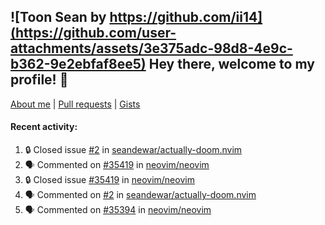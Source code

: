 ## ![Toon Sean by https://github.com/ii14](https://github.com/user-attachments/assets/3e375adc-98d8-4e9c-b362-9e2ebfaf8ee5) Hey there, welcome to my profile! 👋

[About me](https://seandewar.github.io/)
 | [Pull requests](https://github.com/search?p=1&q=author%3Aseandewar+is%3Apr)
 | [Gists](https://gist.github.com/seandewar)

#### Recent activity:

<!--START_SECTION:activity-->
1. 🔒 Closed issue [#2](https://github.com/seandewar/actually-doom.nvim/issues/2) in [seandewar/actually-doom.nvim](https://github.com/seandewar/actually-doom.nvim)
2. 🗣 Commented on [#35419](https://github.com/neovim/neovim/issues/35419#issuecomment-3211298367) in [neovim/neovim](https://github.com/neovim/neovim)
3. 🔒 Closed issue [#35419](https://github.com/neovim/neovim/issues/35419) in [neovim/neovim](https://github.com/neovim/neovim)
4. 🗣 Commented on [#2](https://github.com/seandewar/actually-doom.nvim/issues/2#issuecomment-3208594720) in [seandewar/actually-doom.nvim](https://github.com/seandewar/actually-doom.nvim)
5. 🗣 Commented on [#35394](https://github.com/neovim/neovim/pull/35394#issuecomment-3201913621) in [neovim/neovim](https://github.com/neovim/neovim)
<!--END_SECTION:activity-->
